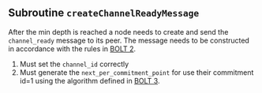## Subroutine `createChannelReadyMessage`

After the min depth is reached a node needs to create and send the `channel_ready` message to its peer. The message needs to be constructed in accordance with the rules in [BOLT 2](https://github.com/lightning/bolts/blob/master/02-peer-protocol.md#the-channel_ready-message).

1. Must set the `channel_id` correctly
1. Must generate the `next_per_commitment_point` for use their commitment id=1 using the algorithm defined in [BOLT 3](https://github.com/lightning/bolts/blob/master/03-transactions.md#per-commitment-secret-requirements).
